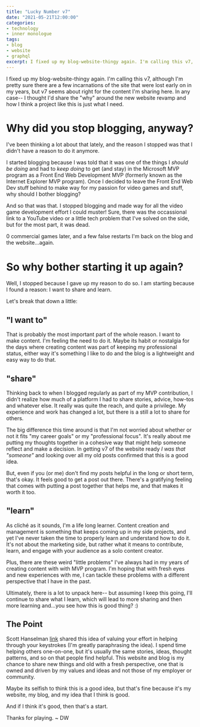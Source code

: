 ```yaml
---
title: "Lucky Number v7"
date: "2021-05-21T12:00:00"
categories:
- technology
- inner monologue
tags:
- blog
- website
- graphql
excerpt: I fixed up my blog-website-thingy again. I'm calling this v7, although I'm pretty sure there are a few incarnations of the site that were lost early on in my years, but v7 seems about right for the content I'm sharing here. In any case-- I thought I'd share the "why" around the new website revamp and how I think a project like this is just what I need.
---
```


I fixed up my blog-website-thingy again. I'm calling this v7, although I'm pretty sure there are a few incarnations of the site that were lost early on in my years, but v7 seems about right for the content I'm sharing here. In any case-- I thought I'd share the "why" around the new website revamp and how I think a project like this is just what I need.

# Why did you stop blogging, anyway?
I've been thinking a lot about that lately, and the reason I stopped was that I didn't have a reason to do it anymore. 

I started blogging because I was told that it was one of the things I _should be doing_ and had to _keep doing_ to get (and stay) in the Microsoft MVP program as a Front End Web Development MVP (formerly known as the Internet Explorer MVP program). Once I decided to leave the Front End Web Dev stuff behind to make way for my passion for video games and stuff, why should I bother blogging?

And so that was that. I stopped blogging and made way for all the video game development effort I could muster! Sure, there was the occassional link to a YouTube video or a little tech problem that I've solved on the side, but for the most part, it was dead.

0 commercial games later, and a few false restarts I'm back on the blog and the website...again. 

# So why bother starting it up again?
Well, I stopped because I gave up my reason to do so. I am starting because I found a reason: I want to share and learn.

Let's break that down a little:

## "I want to"
That is probably the most important part of the whole reason. I want to make content. I'm feeling the need to do it. Maybe its habit or nostalgia for the days where creating content was part of keeping my professional status, either way it's something I like to do and the blog is a lightweight and easy way to do that.

## "share"
Thinking back to when I blogged regularly as part of my MVP contribution, I didn't realize how much of a platform I had to share stories, advice, how-tos and whatever else. It really was quite the reach, and quite a privilege. My experience and work has changed a lot, but there is a still a lot to share for others. 

The big difference this time around is that I'm not worried about whether or not it fits "my career goals" or my "professional focus".  It's really about me putting my thoughts together in a cohesive way that might help someone reflect and make a decision. In getting v7 of the website ready _I was that "someone"_ and looking over all my old posts confirmed that this is a good idea.

But, even if you (or me) don't find my posts helpful in the long or short term, that's okay. It feels good to get a post out there. There's a gratifying feeling that comes with putting a post together that helps me, and that makes it worth it too.

## "learn"
As cliché as it sounds, I'm a life long learner. Content creation and management is something that keeps coming up in my side projects, and yet I've never taken the time to properly learn and understand how to do it. It's not about the marketing side, but rather what it means to contribute, learn, and engage with your audience as a solo content creator. 

Plus, there are these weird "little problems" I've always had in my years of creating content with with MVP program. I'm hoping that with fresh eyes and new experiences with me, I can tackle these problems with a different perspective that I have in the past. 

Ultimately, there is a lot to unpack here-- but assuming I keep this going, I'll continue to share what I learn, which will lead to more sharing and then more learning and...you see how this is good thing? :)

## The Point
Scott Hanselman [link](https://www.hanselman.com/blog/do-they-deserve-the-gift-of-your-keystrokes) shared this idea of valuing your effort in helping through your keystrokes (I'm greatly paraphrasing the idea). I spend time helping others one-on-one, but it's usually the same stories, ideas, thought patterns, and so on that people find helpful. This website and blog is my chance to share new things and old with a fresh perspective, one that is owned and driven by my values and ideas and not those of my employer or community.

Maybe its selfish to think this is a good idea, but that's fine because it's my website, my blog, and my idea that I think is good. 

And if I think it's good, then that's a start.

Thanks for playing. ~ DW

